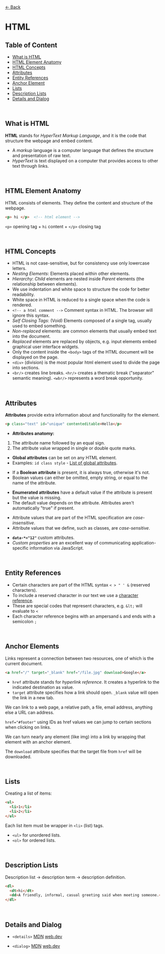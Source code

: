 [&larr; Back](./README.md)

# HTML

## Table of Content

- [What is HTML](#what-is-html)
- [HTML Element Anatomy](#html-element-anatomy)
- [HTML Concepts](#html-concepts)
- [Attributes](#attributes)
- [Entity References](#entity-references)
- [Anchor Element](#anchor-element)
- [Lists](#lists)
- [Description Lists](#description-lists)
- [Details and Dialog](#details-and-dialog)

<br>

## What is HTML

**HTML** stands for _HyperText Markup Language_, and it is the code that structure the webpage and embed content.

- A _markup_ language is a computer language that defines the structure and presentation of raw text.
- _HyperText_ is text displayed on a computer that provides access to other text through links.

<br>

## HTML Element Anatomy

HTML consists of elements. They define the content and structure of the webpage.

```HTML
<p> hi </p>  <!-- html element -->
```

`<p>` opening tag + `hi` content + `</p>` closing tag

<br>

## HTML Concepts

- HTML is not case-sensitive, but for consistency use only lowercase letters.
- _Nesting Elements_: Elements placed within other elements.
- _Hierarchy_: _Child_ elements are nested inside _Parent_ elements (the relationship between elements).
- We use indentation and white space to structure the code for better readability.
- White space in HTML is reduced to a single space when the code is rendered.
- `<!-- a html comment -->` Comment syntax in HTML. The browser will ignore this syntax.
- _Self Closing Tags_: (Void) Elements composed of a single tag, usually used to embed something.
- _Non-replaced_ elements: are common elements that usually embed text into the document.
- _Replaced_ elements are replaced by objects, e.g. input elements embed graphical user interface widgets.
- Only the content inside the `<body>` tags of the HTML document will be displayed on the page.
- `<div>` (division) is the most popular html element used to divide the page into sections.
- `<br/>` creates line breaks. `<hr/>` creates a thematic break ("separator" semantic meaning). `<wbr/>` represents a word break opportunity.

<br>

## Attributes

**Attributes** provide extra information about and functionality for the element.

```html
<p class="text" id="unique" contenteditable>Hello</p>
```

- **Attributes anatomy:**

1. The attribute name followed by an equal sign.
2. The attribute value wrapped in single or double quote marks.

<div></div>

- **Global attributes** can be set on any HTML element.
- Examples: `id class style` - [List of global attributes](https://developer.mozilla.org/en-US/docs/Web/HTML/Global_attributes).

<div></div>

- If a **Boolean attribute** is present, it is always true, otherwise it's not.
- Boolean values can either be omitted, empty string, or equal to the name of the attribute.

<div></div>

- **Enumerated attributes** have a default value if the attribute is present but the value is missing.
- The default value depends on the attribute. Attributes aren't automatically "true" if present.

<div></div>

- Attribute values that are part of the HTML specification are _case-insensitive_.
- Attribute values that we define, such as classes, are _case-sensitive_.

<div></div>

- **`data-*="12"`** custom attributes.
- _Custom properties_ are an excellent way of communicating application-specific information via JavaScript.

<br>

## Entity References

- Certain characters are part of the HTML syntax `< > " ' &` (reserved characters).
- To include a reserved character in our text we use a [character reference](https://html.spec.whatwg.org/multipage/named-characters.html).
- These are special codes that represent characters, e.g. `&lt;` will evaluate to `<`
- Each character reference begins with an ampersand `&` and ends with a semicolon `;`

<br>

## Anchor Elements

Links represent a connection between two resources, one of which is the current document.

```html
<a href="/" target="_blank" href="/file.jpg" download>Google</a>
```

- `href` attribute stands for _hyperlink reference_. It creates a hyperlink to the indicated destination as value.
- `target` attribute specifies how a link should open. `_blank` value will open the link in a new tab.

We can link to a web page, a relative path, a file, email address, anything else a URL can address.

`href="#footer"` using IDs as href values we can jump to certain sections when clicking on links.

We can turn nearly any element (like img) into a link by wrapping that element with an anchor element.

The `download` attribute specifies that the target file from `href` will be downloaded.

<br>

## Lists

Creating a list of items:

```html
<ul>
  <li>1</li>
  <li>2</li>
</ul>
```

Each list item must be wrapper in `<li>` (list) tags.

- `<ul>` for unordered lists.
- `<ol>` for ordered lists.

<br>

## Description Lists

Description list -> description term -> description definition.

```html
<dl>
  <dt>hi</dt>
  <dd>A friendly, informal, casual greeting said when meeting someone.</dd>
</dl>
```

<br>

## Details and Dialog

- `<details>` [MDN](https://developer.mozilla.org/en-US/docs/Web/HTML/Element/details) [web.dev](https://web.dev/learn/html/details/)

- `<dialog>` [MDN](https://developer.mozilla.org/en-US/docs/Web/HTML/Element/dialog) [web.dev](https://web.dev/learn/html/dialog/)

<br>
